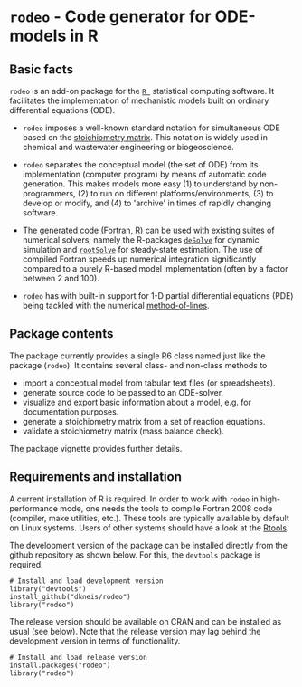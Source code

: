 ``rodeo`` - Code generator for ODE-models in R
======================================================

Basic facts
---------------------------------------------

``rodeo`` is an add-on package for the [``R ``](https://www.r-project.org/) statistical computing software. It facilitates the implementation of mechanistic models built on ordinary differential equations (ODE).

- ``rodeo`` imposes a well-known standard notation for simultaneous ODE based on the [stoichiometry matrix](https://en.wikipedia.org/wiki/Petersen_matrix). This notation is widely used in chemical and wastewater engineering or biogeoscience.

- ``rodeo`` separates the conceptual model (the set of ODE) from its implementation (computer program) by means of automatic code generation. This makes models more easy (1) to understand by non-programmers, (2) to run on different platforms/environments, (3) to develop or modify, and (4) to 'archive' in times of rapidly changing software.

- The generated code (Fortran, R) can be used with existing suites of numerical solvers, namely the R-packages [``deSolve``](https://cran.r-project.org/package=deSolve) for dynamic simulation and [``rootSolve``](https://cran.r-project.org/package=rootSolve) for steady-state estimation. The use of compiled Fortran speeds up numerical integration significantly compared to a purely R-based model implementation (often by a factor between 2 and 100). 

- ``rodeo`` has with built-in support for 1-D partial differential equations (PDE) being tackled with the numerical [method-of-lines](https://en.wikipedia.org/wiki/Method_of_lines).

Package contents
---------------------------------------------

The package currently provides a single R6 class named just like the package (``rodeo``). It contains several class- and non-class methods to
  
  - import a conceptual model from tabular text files (or spreadsheets).
  - generate source code to be passed to an ODE-solver.
  - visualize and export basic information about a model, e.g. for documentation purposes.
  - generate a stoichiometry matrix from a set of reaction equations.
  - validate a stoichiometry matrix (mass balance check).

The package vignette provides further details.

Requirements and installation
---------------------------------------------

A current installation of R is required. In order to work with ``rodeo`` in high-performance mode, one needs the tools to compile Fortran 2008 code (compiler, make utilities, etc.). These tools are typically available by default on Linux systems. Users of other systems should have a look at the [Rtools](https://cran.r-project.org/bin/windows/Rtools/).

The development version of the package can be installed directly from the github repository as shown below. For this, the ``devtools`` package is required.

```
# Install and load development version
library("devtools")
install_github("dkneis/rodeo")
library("rodeo")
```

The release version should be available on CRAN and can be installed as usual (see below). Note that the release version may lag behind the development version in terms of functionality.

```
# Install and load release version
install.packages("rodeo")
library("rodeo")
```
